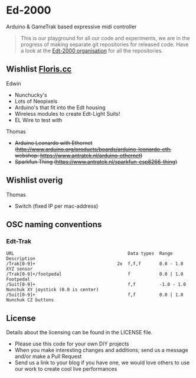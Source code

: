 # Ed-2000
Arduino &amp; GameTrak based expressive midi controller

>This is our playground for all our code and experiments, we are in the progress of making separate git repositories for released code. Have a look at the [Edt-2000 organisation](https://github.com/Edt-2000) for all the repositories.

## Wishlist [Floris.cc](http://www.floris.cc)

Edwin

* Nunchucky's
* Lots of Neopixels
* Arduino's that fit into the Edt housing
* Wireless modules to create Edt-Light Suits!
* EL Wire to test with

Thomas

* ~~Arduino Leonardo with Ethernet (http://www.arduino.org/products/boards/arduino-leonardo-eth, webshop: https://www.antratek.nl/arduino-ethernet)~~
* ~~Sparkfun Thing (https://www.antratek.nl/sparkfun-esp8266-thing)~~

## Wishlist overig

Thomas

* Switch (fixed IP per mac-address)

## OSC naming conventions

### Edt-Trak

```
URL                                           Data types  Range           Description
/Trak[0-9]+                               2x  f,f,f       0.0 - 1.0       XYZ sensor
/Trak[0-9]+/footpedal                         f           0.0 | 1.0       Footpedal
/Suit[0-9]+                                   f,f         -1.0 - 1.0      Nunchuk XY joystick (0.0 is center)
/Suit[0-9]+                                   f,f         0.0 | 1.0       Nunchuk CZ buttons
```

## License

Details about the licensing can be found in the LICENSE file. 

* Please use this code for your own DIY projects
* When you make interesting changes and additions; send us a message and/or make a Pull Request
* Send us a link to your blog if you have one, we would love others to use our work to create cool live performances
